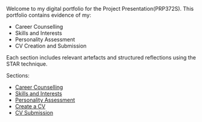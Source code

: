 Welcome to my digital portfolio for the Project Presentation(PRP372S). This portfolio contains evidence of my:

- Career Counselling
- Skills and Interests
- Personality Assessment
- CV Creation and Submission

Each section includes relevant artefacts and structured reflections using the STAR technique.

Sections:

- [Career Counselling](career-counselling.md)
- [Skills and Interests](skills-interests.md)
- [Personality Assessment](personality-assessment.md)
- [Create a CV](create-cv.md)
- [CV Submission](cv-submission.md)
